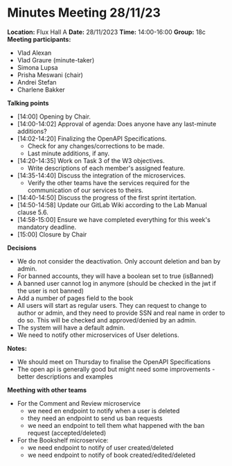 # Minutes Meeting 28/11/23

**Location:** Flux Hall A
**Date:** 28/11/2023
**Time:** 14:00-16:00
**Group:** 18c
**Meeting participants:**

-   Vlad Alexan
-   Vlad Graure (minute-taker)
-   Simona Lupsa
-   Prisha Meswani (chair)
-   Andrei Stefan
-   Charlene Bakker

**Talking points**
* [14:00] Opening by Chair.
* [14:00-14:02] Approval of agenda: Does anyone have any last-minute additions?
* [14:02-14:20] Finalizing the OpenAPI Specifications.
    * Check for any changes/corrections to be made.
    * Last minute additions, if any.
* [14:20-14:35] Work on Task 3 of the W3 objectives.
    * Write descriptions of each member's assigned feature.
* [14:35-14:40] Discuss the integration of the microservices.
    * Verify the other teams have the services required for the communication of our services to theirs.
* [14:40-14:50] Discuss the progress of the first sprint itertation.
* [14:50-14:58] Update our GitLab Wiki according to the Lab Manual clause 5.6.
* [14:58-15:00] Ensure we have completed everything for this week's mandatory deadline.
* [15:00] Closure by Chair

**Decisions**

- We do not consider the deactivation. Only account deletion and ban by admin.
- For banned accounts, they will have a boolean set to true (isBanned)
- A banned user cannot log in anymore (should be checked in the jwt if the user is not banned)
- Add a number of pages field to the book
- All users will start as regular users. They can request to change to author or admin, and they need to provide SSN and real name in order to do so. This will be checked and approved/denied by an admin.
- The system will have a default admin.
- We need to notify other microservices of User deletions.

**Notes:**

- We should meet on Thursday to finalise the OpenAPI Specifications
- The open api is generally good but might need some improvements - better descriptions and examples

**Meething with other teams**

- For the Comment and Review microservice
  - we need en endpoint to notify when a user is deleted
  - they need an endpoint to send us ban requests
  - we need an endpoint to tell them what happened with the ban request (accepted/deleted)
- For the Bookshelf microservice:
  - we need endpoint to notify of user created/deleted
  - we need endpoint to notify of book created/edited/deleted
